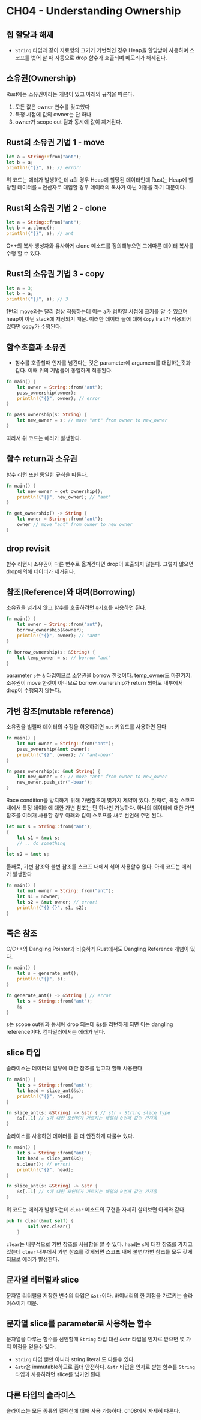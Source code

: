 # CH04 - Understanding Ownership

## 힙 할당과 해제

- `String` 타입과 같이 자료형의 크기가 가변적인 경우 Heap을 할당받아 사용하며 스코프를 벗어 날 때 자동으로 drop 함수가 호출되며 메모리가 해제된다.

## 소유권(Ownership)

Rust에는 소유권이라는 개념이 있고 아래의 규칙을 따른다.

1. 모든 값은 owner 변수를 갖고있다
2. 특정 시점에 값의 owner는 단 하나
3. owner가 scope out 됨과 동시에 값이 제거된다.

## Rust의 소유권 기법 1 - move

```Rust
let a = String::from("ant");
let b = a;
println!("{}", a); // error!
```

위 코드는 에러가 발생하는데 a의 경우 Heap에 할당된 데이터인데 Rust는 Heap에 할당된 데이터를 `=` 연산자로 대입할 경우 데이터의 복사가 아닌 이동을 하기 때문이다.

## Rust의 소유권 기법 2 - clone

```Rust
let a = String::from("ant");
let b = a.clone();
println!("{}", a); // ant
```

C++의 복사 생성자와 유사하게 clone 메소드를 정의해놓으면 그에따른 데이터 복사를 수행 할 수 있다.

## Rust의 소유권 기법 3 - copy

```Rust
let a = 3;
let b = a;
println!("{}", a); // 3
```

1번의 move와는 달리 정상 작동하는데 이는 a가 컴파일 시점에 크기를 알 수 있으며 heap이 아닌 stack에 저장되기 때문. 이러한 데이터 들에 대해 `Copy` trait가 적용되어 있다면 copy가 수행된다.

## 함수호출과 소유권

- 함수를 호출할때 인자를 넘긴다는 것은 parameter에 argument를 대입하는것과 같다. 이때 위의 기법들이 동일하게 적용된다.

```Rust
fn main() {
    let owner = String::from("ant");
    pass_ownership(owner);
    println!("{}", owner); // error
}

fn pass_ownership(s: String) {
    let new_owner = s; // move "ant" from owner to new_owner
}

```

따라서 위 코드는 에러가 발생한다.

## 함수 return과 소유권

함수 리턴 또한 동일한 규칙을 따른다.

```Rust
fn main() {
    let new_owner = get_ownership();
    println!("{}", new_owner); // "ant"
}

fn get_ownership() -> String {
    let owner = String::from("ant");
    owner // move "ant" from owner to new_owner
}
```

## drop revisit

함수 리턴시 소유권이 다른 변수로 옮겨간다면 drop이 호출되지 않는다. 그렇지 않으면 drop에의해 데이터가 제거된다.

## 참조(Reference)와 대여(Borrowing)

소유권을 넘기지 않고 함수를 호출하려면 `&`기호를 사용하면 된다.

```Rust
fn main() {
    let owner = String::from("ant");
    borrow_ownership(&owner);
    println!("{}", owner); // "ant"
}

fn borrow_ownership(s: &String) {
    let temp_owner = s; // borrow "ant"
}
```

parameter `s`는 `&` 타입이므로 소유권을 borrow 한것이다.
temp_owner도 마찬가지. 소유권이 move 한것이 아니므로 borrow_ownership가 return 되어도 내부에서 drop이 수행되지 않는다.

## 가변 참조(mutable reference)

소유권을 빌릴때 데이터의 수정을 허용하려면 `mut` 키워드를 사용하면 된다

```Rust
fn main() {
    let mut owner = String::from("ant");
    pass_ownership(&mut owner);
    println!("{}", owner); // "ant-bear"
}

fn pass_ownership(s: &mut String) {
    let new_owner = s; // move "ant" from owner to new_owner
    new_owner.push_str("-bear");
}
```

Race condition을 방지하기 위해 가변참조에 몇가지 제약이 있다.
찻째로, 특정 스코프 내에서 특정 데이터에 대한 가변 참조는 단 하나만 가능하다.
하나의 데이터에 대한 가변 참조를 여러개 사용할 경우 아래와 같이 스코프를 새로 선언해 주면 된다.

```Rust
let mut s = String::from("ant");
{
    let s1 = &mut s;
    // .. do something
}
let s2 = &mut s;
```

둘째로, 가변 참조와 불변 참조를 스코프 내에서 섞어 사용할수 없다. 아래 코드는 에러가 발생한다

```Rust
fn main() {
    let mut owner = String::from("ant");
    let s1 = &owner;
    let s2 = &mut owner; // error!
    println!("{} {}", s1, s2);
}

```

## 죽은 참조

C/C++의 Dangling Pointer과 비슷하게 Rust에서도 Dangling Reference 개념이 있다.

```Rust
fn main() {
    let s = generate_ant();
    println!("{}", s);
}

fn generate_ant() -> &String { // error
    let s = String::from("ant");
    &s
}

```

s는 scope out됨과 동시에 drop 되는데 &s를 리턴하게 되면 이는 dangling reference이다. 컴파일러에서는 에러가 난다.

## slice 타입

슬라이스는 데이터의 일부에 대한 참조를 얻고자 할때 사용한다

```Rust
fn main() {
    let s = String::from("ant");
    let head = slice_ant(&s);
    println!("{}", head);
}

fn slice_ant(s: &String) -> &str { // str - String slice type
    &s[..1] // s에 대한 포인터가 가르키는 배열의 0번째 값만 가져옴
}
```

슬라이스를 사용하면 데이터를 좀 더 안전하게 다룰수 있다.

```Rust
fn main() {
    let s = String::from("ant");
    let head = slice_ant(&s);
    s.clear(); // error!
    println!("{}", head);
}

fn slice_ant(s: &String) -> &str {
    &s[..1] // s에 대한 포인터가 가르키는 배열의 0번째 값만 가져옴
}
```

위 코드는 에러가 발생하는데 `clear` 메소드의 구현을 자세히 살펴보면 아래와 같다.

```Rust
pub fn clear(&mut self) {
        self.vec.clear()
    }
```

`clear`는 내부적으로 가변 참조를 사용함을 알 수 있다.
`head`는 `s`에 대한 참조를 가지고 있는데 `clear` 내부에서 가변 참조를 갖게되면 스코프 내에 불변/가변 참조를 모두 갖게 되므로 에러가 발생한다.

## 문자열 리터럴과 slice

문자열 리터럴을 저장한 변수의 타입은 `&str`이다. 바이너리의 한 지점을 가르키는 슬라이스이기 때문.

## 문자열 slice를 parameter로 사용하는 함수

문자열을 다루는 함수를 선언할때 `String` 타입 대신 `&str` 타입을 인자로 받으면 몇 가지 이점을 얻을수 있다.

- `String` 타입 뿐만 아니라 string literal 도 다룰수 있다.
- `&str`은 immutable하므로 좀더 안전하다.
  `&str` 타입을 인자로 받는 함수를 `String` 타입과 사용하려면 slice를 넘기면 된다.

## 다른 타입의 슬라이스

슬라이스는 모든 종류의 컬렉션에 대해 사용 가능하다. ch08에서 자세히 다룬다.
